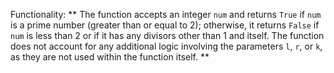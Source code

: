 Functionality: ** The function accepts an integer `num` and returns `True` if `num` is a prime number (greater than or equal to 2); otherwise, it returns `False` if `num` is less than 2 or if it has any divisors other than 1 and itself. The function does not account for any additional logic involving the parameters `l`, `r`, or `k`, as they are not used within the function itself. **